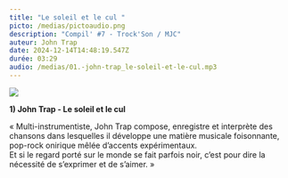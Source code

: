 ```yaml
---
title: "Le soleil et le cul "
picto: /medias/pictoaudio.png
description: "Compil' #7 - Trock'Son / MJC"
auteur: John Trap
date: 2024-12-14T14:48:19.547Z
durée: 03:29
audio: /medias/01.-john-trap_le-soleil-et-le-cul.mp3
---
```

![](/medias/john_trap_compil_250.png)

**1) John Trap - Le soleil et le cul** 

« Multi-instrumentiste, John Trap compose, enregistre et interprète des chansons dans lesquelles il développe une matière musicale foisonnante, pop-rock onirique mêlée d’accents expérimentaux. \
Et si le regard porté sur le monde se fait parfois noir, c’est pour dire la nécessité de s’exprimer et de s’aimer. »